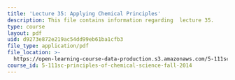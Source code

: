 ```yaml
---
title: 'Lecture 35: Applying Chemical Principles'
description: This file contains information regarding  lecture 35.
type: course
layout: pdf
uid: d9273e872e219ac54dd99eb61ba1cfb3
file_type: application/pdf
file_location: >-
  https://open-learning-course-data-production.s3.amazonaws.com/5-111sc-principles-of-chemical-science-fall-2014/d9273e872e219ac54dd99eb61ba1cfb3_MIT5_111F14_Lecture35.pdf
course_id: 5-111sc-principles-of-chemical-science-fall-2014
---
```


